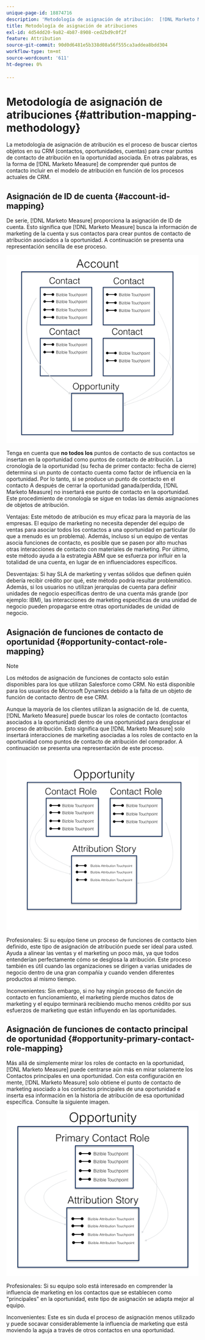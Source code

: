 ```yaml
---
unique-page-id: 18874716
description: 'Metodología de asignación de atribución:  [!DNL Marketo Measure]'
title: Metodología de asignación de atribuciones
exl-id: 4d54dd20-9a82-4b87-8908-ced2bd9c0f2f
feature: Attribution
source-git-commit: 90d0d6481e5b338d08a56f555ca3addea8bdd304
workflow-type: tm+mt
source-wordcount: '611'
ht-degree: 0%

---
```


# Metodología de asignación de atribuciones {#attribution-mapping-methodology}

La metodología de asignación de atribución es el proceso de buscar ciertos objetos en su CRM (contactos, oportunidades, cuentas) para crear puntos de contacto de atribución en la oportunidad asociada. En otras palabras, es la forma de [!DNL Marketo Measure] de comprender qué puntos de contacto incluir en el modelo de atribución en función de los procesos actuales de CRM.

## Asignación de ID de cuenta {#account-id-mapping}

De serie, [!DNL Marketo Measure] proporciona la asignación de ID de cuenta. Esto significa que [!DNL Marketo Measure] busca la información de marketing de la cuenta y sus contactos para crear puntos de contacto de atribución asociados a la oportunidad. A continuación se presenta una representación sencilla de ese proceso.

![](assets/1-1.png)

Tenga en cuenta que **no todos los** puntos de contacto de sus contactos se insertan en la oportunidad como puntos de contacto de atribución. La cronología de la oportunidad (su fecha de primer contacto: fecha de cierre) determina si un punto de contacto cuenta como factor de influencia en la oportunidad. Por lo tanto, si se produce un punto de contacto en el contacto A después de cerrar la oportunidad ganada/perdida, [!DNL Marketo Measure] no insertará ese punto de contacto en la oportunidad. Este procedimiento de cronología se sigue en todas las demás asignaciones de objetos de atribución.

Ventajas: Este método de atribución es muy eficaz para la mayoría de las empresas. El equipo de marketing no necesita depender del equipo de ventas para asociar todos los contactos a una oportunidad en particular (lo que a menudo es un problema). Además, incluso si un equipo de ventas asocia funciones de contacto, es posible que se pasen por alto muchas otras interacciones de contacto con materiales de marketing. Por último, este método ayuda a la estrategia ABM que se esfuerza por influir en la totalidad de una cuenta, en lugar de en influenciadores específicos.

Desventajas: Si hay SLA de marketing y ventas sólidos que definen quién debería recibir crédito por qué, este método podría resultar problemático. Además, si los usuarios no utilizan jerarquías de cuenta para definir unidades de negocio específicas dentro de una cuenta más grande (por ejemplo: IBM), las interacciones de marketing específicas de una unidad de negocio pueden propagarse entre otras oportunidades de unidad de negocio.

## Asignación de funciones de contacto de oportunidad {#opportunity-contact-role-mapping}

>[!NOTE]
>
>Los métodos de asignación de funciones de contacto solo están disponibles para los que utilizan Salesforce como CRM. No está disponible para los usuarios de Microsoft Dynamics debido a la falta de un objeto de función de contacto dentro de ese CRM.

Aunque la mayoría de los clientes utilizan la asignación de Id. de cuenta, [!DNL Marketo Measure] puede buscar los roles de contacto (contactos asociados a la oportunidad) dentro de una oportunidad para desglosar el proceso de atribución. Esto significa que [!DNL Marketo Measure] solo insertará interacciones de marketing asociadas a los roles de contacto en la oportunidad como puntos de contacto de atribución del comprador. A continuación se presenta una representación de este proceso.

![](assets/2-1.png)

Profesionales: Si su equipo tiene un proceso de funciones de contacto bien definido, este tipo de asignación de atribución puede ser ideal para usted. Ayuda a alinear las ventas y el marketing un poco más, ya que todos entenderían perfectamente cómo se desglosa la atribución. Este proceso también es útil cuando las organizaciones se dirigen a varias unidades de negocio dentro de una gran compañía y cuando venden diferentes productos al mismo tiempo.

Inconvenientes: Sin embargo, si no hay ningún proceso de función de contacto en funcionamiento, el marketing pierde muchos datos de marketing y el equipo terminará recibiendo mucho menos crédito por sus esfuerzos de marketing que están influyendo en las oportunidades.

## Asignación de funciones de contacto principal de oportunidad {#opportunity-primary-contact-role-mapping}

Más allá de simplemente mirar los roles de contacto en la oportunidad, [!DNL Marketo Measure] puede centrarse aún más en mirar solamente los Contactos principales en una oportunidad. Con esta configuración en mente, [!DNL Marketo Measure] solo obtiene el punto de contacto de marketing asociado a los contactos principales de una oportunidad e inserta esa información en la historia de atribución de esa oportunidad específica. Consulte la siguiente imagen.

![](assets/3.png)

Profesionales: Si su equipo solo está interesado en comprender la influencia de marketing en los contactos que se establecen como &quot;principales&quot; en la oportunidad, este tipo de asignación se adapta mejor al equipo.

Inconvenientes: Este es sin duda el proceso de asignación menos utilizado y puede socavar considerablemente la influencia de marketing que está moviendo la aguja a través de otros contactos en una oportunidad.
